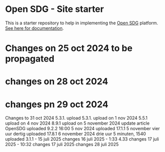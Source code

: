 # Open SDG - Site starter

This is a starter repository to help in implementing the [Open SDG](https://github.com/open-sdg/open-sdg) platform. [See here for documentation](https://open-sdg.readthedocs.io).

# Changes on 25 oct 2024 to be propagated
# changes on 28 oct 2024
# changes pn 29 oct 2024

Changes to 31 oct 2024
5.3.1. upload
5.3.1. upload on 1 nov 2024
5.5.1 upload on 4 nov 2024
8.9.1 upload on 5 november 2024
update article OpenSDG
uploaded 9.2.2 16:00 5 nov 2024
uploaded 17.1.1 5 november vier uur dertig
uploaded 17.8.1 6 november 2024 drie uur 5 minuten, 1540
uploaded 3.1.1 - 15 juli 2025
changes 16 juli 2025  - 1:33 4.33
changes 17 juli 2025 - 10:32
changes 17 juli 2025
changes 28 juli 2025 

